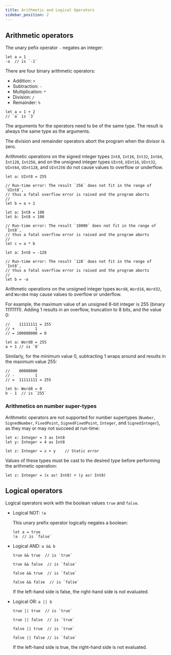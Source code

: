 ```yaml
---
title: Arithmetic and Logical Operators
sidebar_position: 2
---
```


## Arithmetic operators

The unary pefix operator  `-` negates an integer:

```cadence
let a = 1
-a  // is `-1`
```

There are four binary arithmetic operators:

- Addition: `+`
- Subtraction: `-`
- Multiplication: `*`
- Division: `/`
- Remainder: `%`

```cadence
let a = 1 + 2
// `a` is `3`
```

The arguments for the operators need to be of the same type. The result is always the same type as the arguments.

The division and remainder operators abort the program when the divisor is zero.

Arithmetic operations on the signed integer types `Int8`, `Int16`, `Int32`, `Int64`, `Int128`, `Int256`, and on the unsigned integer types `UInt8`, `UInt16`, `UInt32`, `UInt64`, `UInt128`, and `UInt256` do not cause values to overflow or underflow.

```cadence
let a: UInt8 = 255

// Run-time error: The result `256` does not fit in the range of `UInt8`,
// thus a fatal overflow error is raised and the program aborts
//
let b = a + 1
```

```cadence
let a: Int8 = 100
let b: Int8 = 100

// Run-time error: The result `10000` does not fit in the range of `Int8`,
// thus a fatal overflow error is raised and the program aborts
//
let c = a * b
```

```cadence
let a: Int8 = -128

// Run-time error: The result `128` does not fit in the range of `Int8`,
// thus a fatal overflow error is raised and the program aborts
//
let b = -a
```

Arithmetic operations on the unsigned integer types `Word8`, `Word16`, `Word32`, and `Word64` may cause values to overflow or underflow.

For example, the maximum value of an unsigned 8-bit integer is 255 (binary 11111111). Adding 1 results in an overflow, truncation to 8 bits, and the value 0:

```cadence
//    11111111 = 255
// +         1
// = 100000000 = 0
```

```cadence
let a: Word8 = 255
a + 1 // is `0`
```

Similarly, for the minimum value 0, subtracting 1 wraps around and results in the maximum value 255:

```cadence
//    00000000
// -         1
// =  11111111 = 255
```

```cadence
let b: Word8 = 0
b - 1  // is `255`
```

### Arithmetics on number super-types

Arithmetic operators are not supported for number supertypes (`Number`, `SignedNumber`, `FixedPoint`, `SignedFixedPoint`, `Integer`, and `SignedInteger`), as they may or may not succeed at run-time:

```cadence
let x: Integer = 3 as Int8
let y: Integer = 4 as Int8

let z: Integer = x + y    // Static error
```

Values of these types must be cast to the desired type before performing the arithmetic operation:

```cadence
let z: Integer = (x as! Int8) + (y as! Int8)
```

## Logical operators

Logical operators work with the boolean values `true` and `false`.

- Logical NOT: `!a`

  This unary prefix operator logically negates a boolean:

  ```cadence
  let a = true
  !a  // is `false`
  ```

- Logical AND: `a && b`

  ```cadence
  true && true  // is `true`

  true && false  // is `false`

  false && true  // is `false`

  false && false  // is `false`
  ```

  If the left-hand side is false, the right-hand side is not evaluated.

- Logical OR: `a || b`

  ```cadence
  true || true  // is `true`

  true || false  // is `true`

  false || true  // is `true`

  false || false // is `false`
  ```

  If the left-hand side is true, the right-hand side is not evaluated.

  <!-- Relative links. Will not render on the page -->
  
  [resource types]: ../resources.mdx
  [logical shifting]: https://en.wikipedia.org/wiki/Logical_shift
  [arithmetic shifting]: https://en.wikipedia.org/wiki/Arithmetic_shift
  [conditional downcasting operator `as?`]: ./casting-operators.md#conditional-downcasting-operator-as